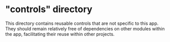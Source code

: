 # "controls" directory

This directory contains reusable controls that are not specific to this app. They should remain relatively free of dependencies on other modules within the app, facilitating their reuse within other projects.